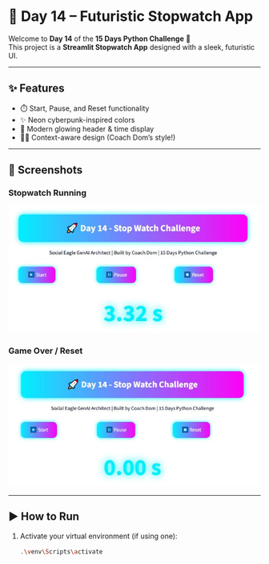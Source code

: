 # 🚀 Day 14 – Futuristic Stopwatch App

Welcome to **Day 14** of the **15 Days Python Challenge** 🎉  
This project is a **Streamlit Stopwatch App** designed with a sleek, futuristic UI.

---

## ✨ Features
- ⏱️ Start, Pause, and Reset functionality  
- ✨ Neon cyberpunk-inspired colors  
- 🌌 Modern glowing header & time display  
- 🧑‍🏫 Context-aware design (Coach Dom’s style!)  

---

## 📸 Screenshots

### Stopwatch Running
![Day 14 Stopwatch Running](images/day14_screenshot1.jpeg)

### Game Over / Reset
![Day 14 Stopwatch Reset](images/day14_screenshot2.jpeg)

---

## ▶️ How to Run

1. Activate your virtual environment (if using one):
   ```bash
   .\venv\Scripts\activate

